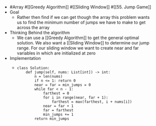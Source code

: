 - #Array #[[Greedy Algorithm]] #[[Sliding Window]] #[[55. Jump Game]]
- Goal
	- Rather then find if we can get though the array this problem wants us to find the minimum number of jumps we have to make to get across the array
- Thinking Behind the algorithm
	- We can use a [[Greedy Algorithm]] to get the general optimal solution. We also want a [[Sliding Window]] to determine our jump range. For our sliding window we want to create near and far variables in which are initialized at zero
- Implementation
	- ```
	  class Solution:
	      def jump(self, nums: List[int]) -> int:
	          n = len(nums)
	          if n <= 1: return 0
	          near = far = min_jumps = 0
	          while far < n - 1:
	              farthest = 0
	              for i in range(near, far + 1):
	                  farthest = max(farthest, i + nums[i])
	              near = far + 1
	              far = farthest
	              min_jumps += 1
	          return min_jumps
	  
	  ```